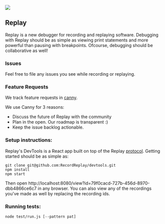 ![](https://replay.io/assets/logo.svg)
##  Replay


Replay is a new debugger for recording and replaying software. Debugging with Replay should be as simple as viewing print statements and more powerful than pausing with breakpoints. Ofcourse, debugging should be collaborative as well!

### Issues

Feel free to file any issues you see while recording or replaying.


### Feature Requests

We track feature requests in [canny](https://replay.canny.io/). 

We use Canny for 3 reasons:

- Discuss the future of Replay with the community
- Plan in the open. Our roadmap is transparent :)
- Keep the issue backlog actionable.


### Setup instructions:

Replay's DevTools is a React app built on top of the Replay [protocol](https://www.notion.so/replayio/Protocol-d8e7b5f428594589ab60c42afad782c1). Getting started should be as simple as:

```
git clone git@github.com:RecordReplay/devtools.git
npm install 
npm start
```

Then open http://localhost:8080/view?id=79f0cacd-727b-456d-8970-dbb4866ce6c7 in any browser. You can also view any of the recordings you've made as well by replacing the recording ids.

### Running tests:

```
node test/run.js [--pattern pat]
```
